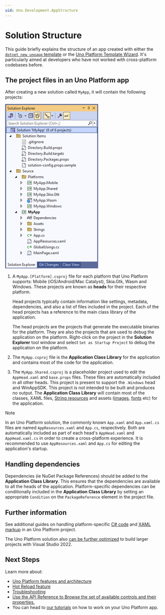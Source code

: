 ```yaml
---
uid: Uno.Development.AppStructure
---
```


# Solution Structure

This guide briefly explains the structure of an app created with either the [`dotnet new unoapp` template](xref:Uno.GetStarted.dotnet-new) or the [Uno Platform Template Wizard](xref:Uno.GettingStarted.UsingWizard). It's particularly aimed at developers who have not worked with cross-platform codebases before. 

## The project files in an Uno Platform app

After creating a new solution called `MyApp`, it will contain the following projects:

![Uno Platform solution structure](Assets/solution-structure.png)

1. A `MyApp.[Platform].csproj` file for each platform that Uno Platform supports: Mobile (iOS/Android/Mac Catalyst), Skia.Gtk, Wasm and Windows. These projects are known as **heads** for their respective platform.

    Head projects typically contain information like settings, metadata, dependencies, and also a list of files included in the project. Each of the head projects has a reference to the main class library of the application.

    The head projects are the projects that generate the executable binaries for the platform. They are also the projects that are used to debug the application on the platform. Right-click on the project in the **Solution Explorer** tool window and select `Set as Startup Project` to debug the application on the platform.

2. The `MyApp.csproj` file is the **Application Class Library** for the application and contains most of the code for the application. 
3. The `MyApp.Shared.csproj` is a placeholder project used to edit the `AppHead.xaml` and `base.props` files. These files are automatically included in all other heads. This project is present to support the `.Windows` head and WinAppSDK. This project is not intended to be built and produces no output.
    The **Application Class Library** will contain most of the classes, XAML files, [String resources](features/working-with-strings.md) and assets ([images](features/working-with-assets.md), [fonts](features/custom-fonts.md) etc) for the application.


> [!NOTE]
> In an Uno Platform solution, the commonly known `App.xaml` and `App.xaml.cs` files are named `AppResources.xaml` and `App.cs`, respectively. Both are automatically included as part of each head's `AppHead.xaml` and `AppHead.xaml.cs` in order to create a cross-platform experience. It is recommended to use `AppResources.xaml` and `App.cs` for editing the application's startup.

## Handling dependencies

Dependencies (ie NuGet Package References) should be added to the  **Application Class Library**. This ensures that the dependencies are available to all the heads of the application. Platform-specific dependencies can be conditionally included in the **Application Class Library** by setting an appropriate `Condition` on the `PackageReference` element in the project file.

## Further information

See additional guides on handling platform-specific [C# code](platform-specific-csharp.md) and [XAML markup](platform-specific-xaml.md) in an Uno Platform project.

The Uno Platform solution also [can be further optimized](xref:Build.Solution.TargetFramework-override) to build larger projects with Visual Studio 2022.

## Next Steps

Learn more about:

 - [Uno Platform features and architecture](xref:Uno.GetStarted.Explore)
 - [Hot Reload feature](xref:Uno.Features.HotReload)
 - [Troubleshooting](xref:Uno.UI.CommonIssues)
 - <a href="implemented-views.md">Use the API Reference to Browse the set of available controls and their properties.</a>
 - You can head to [our tutorials](xref:Uno.GettingStarted.Tutorial1) on how to work on your Uno Platform app.
